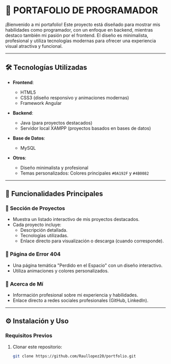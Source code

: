 # 🌌 PORTAFOLIO DE PROGRAMADOR

¡Bienvenido a mi portafolio! Este proyecto está diseñado para mostrar mis habilidades como programador, con un enfoque en backend, mientras destaco también mi pasión por el frontend. El diseño es minimalista, profesional y utiliza tecnologías modernas para ofrecer una experiencia visual atractiva y funcional.

---

## 🛠️ Tecnologías Utilizadas

- **Frontend**:
  - HTML5
  - CSS3 (diseño responsivo y animaciones modernas)
  - Framework Angular

- **Backend**:
  - Java (para proyectos destacados)
  - Servidor local XAMPP (proyectos basados en bases de datos)

- **Base de Datos**:
  - MySQL

- **Otros**:
  - Diseño minimalista y profesional
  - Temas personalizados: Colores principales `#0A192F` y `#4B0082`

---

## 🚀 Funcionalidades Principales

### 📂 **Sección de Proyectos**
- Muestra un listado interactivo de mis proyectos destacados.
- Cada proyecto incluye:
  - Descripción detallada.
  - Tecnologías utilizadas.
  - Enlace directo para visualización o descarga (cuando corresponde).

### 🌟 **Página de Error 404**
- Una página temática "Perdido en el Espacio" con un diseño interactivo.
- Utiliza animaciones y colores personalizados.

### 📜 **Acerca de Mí**
- Información profesional sobre mi experiencia y habilidades.
- Enlace directo a redes sociales profesionales (GitHub, LinkedIn).

---

## ⚙️ Instalación y Uso

### Requisitos Previos
1. Clonar este repositorio:
   ```bash
   git clone https://github.com/Raullopez20/portfolio.git

